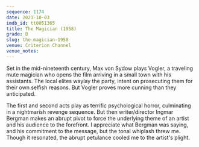 ```yaml
---
sequence: 1174
date: 2021-10-03
imdb_id: tt0051365
title: The Magician (1958)
grade: B
slug: the-magician-1958
venue: Criterion Channel
venue_notes:
---
```


Set in the mid-nineteenth century, Max von Sydow plays Vogler, a traveling mute magician who opens the film arriving in a small town with his assistants. The local elites waylay the party, intent on prosecuting them for their own selfish reasons. But Vogler proves more cunning than they anticipated.

<!-- end -->

The first and second acts play as terrific psychological horror, culminating in a nightmarish revenge sequence. But then writer/director Ingmar Bergman makes an abrupt pivot to force the underlying theme of an artist and his audience to the forefront. I appreciate what Bergman was saying, and his commitment to the message, but the tonal whiplash threw me. Though it resonated, the abrupt petulance cooled me to the artist's plight.
